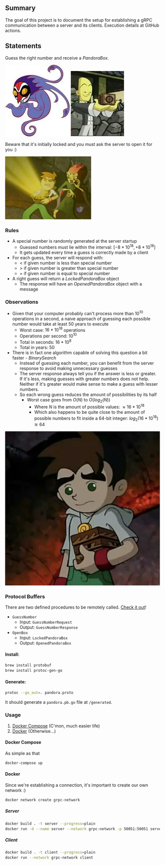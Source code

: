 ## Summary

The goal of this project is to document the setup for establishing a gRPC communication between a server and its clients. Execution details at GitHub actions.

## Statements

Guess the right number and receive a $PandoraBox$.

![Wuya](images/wuya.webp) ![PandoraBox](images/box.webp)

Beware that it's initially locked and you must ask the server to open it for you :)

![OpenedBox](images/opened.jpg)

### Rules

- A special number is randomly generated at the server startup
  - Guessed numbers must lie within the interval: $[-8 * 10^{18}, +8 * 10^{18}]$
  - It gets updated every time a guess is correctly made by a client
- For each guess, the server will respond with:
  - $<$ if given number is less than special number
  - $>$ if given number is greater than special number
  - $=$ if given number is equal to special number
- A right guess will return a $LockedPandoraBox$ object
  - The response will have an $OpenedPandoraBox$ object with a message

### Observations

- Given that your computer probably can't process more than $10^{10}$ operations in a second, a naive approach of guessing each possible number would take at least $50$ years to execute
  - Worst case: $16 * 10^{18}$ operations
  - Operations per second: $10^{10}$
  - Total in seconds: $16*10^{8}$
  - Total in years: $50$
- There is in fact one algorithm capable of solving this question a bit faster - $BinarySearch$
  - Instead of guessing each number, you can benefit from the server response to avoid making unnecessary guesses
  - The server response always tell you if the answer is less or greater. If it's less, making guesses with greater numbers does not help. Neither if it's greater would make sense to make a guess with lesser numbers.
  - So each wrong guess reduces the amount of possibilities by its half
    - Worst case goes from $O(N)$ to $O(log_2(N))$
      - Where $N$ is the amount of possible values: $\approx 16 * 10^{18}$
      - Which also happens to be quite close to the amount of possible numbers to fit inside a 64-bit integer: $log_2(16 * 10^{18}) \approxeq 64$

![Box](images/closed_box.png)

### Protocol Buffers

There are two defined procedures to be remotely called. [Check it out](/proto/pandora.proto)!

- `GuessNumber`
  - Input: `GuessNumberRequest`
  - Output: `GuessNumberResponse`
- `OpenBox`
  - Input: `LockedPandoraBox`
  - Output: `OpenedPandoraBox`

#### Install:

```bash
brew install protobuf
brew install protoc-gen-go
```

#### Generate:

```bash
protoc --go_out=. pandora.proto
```

It should generate a `pandora.pb.go` file at `/generated`.

### Usage

1. [Docker Compose](#docker-compose) (C'mon, much easier life)
2. [Docker](#docker) (Otherwise...)

#### Docker Compose

As simple as that

```bash
docker-compose up
```

#### Docker

Since we're establishing a connection, it's important to create our own network :)

```bash
docker network create grpc-network
```

##### Server

```bash
docker build . -t server --progress=plain
docker run -d --name server --network grpc-network -p 50051:50051 server
```

##### Client

```bash
docker build . -t client --progress=plain
docker run --network grpc-network client
```

